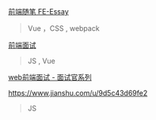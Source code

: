 [前端随笔 FE-Essay](https://i-want-offer.github.io/FE-Essay/#%E5%89%8D%E7%AB%AF%E9%9A%8F%E7%AC%94-fe-essay)
> Vue ，CSS , webpack

[ 前端面试](https://www.cnblogs.com/zhanghaian/category/2214113.html?page=4)
> JS , Vue

[web前端面试 - 面试官系列](https://vue3js.cn/interview/)

https://www.jianshu.com/u/9d5c43d69fe2
> JS